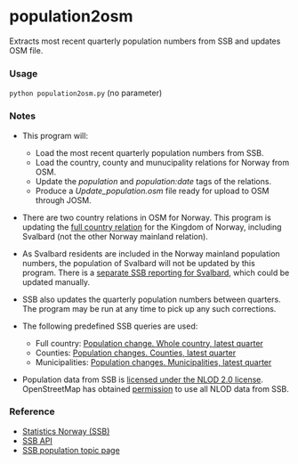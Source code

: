 # population2osm
Extracts most recent quarterly population numbers from SSB and updates OSM file.

### Usage

<code>python population2osm.py</code> (no parameter)


### Notes

* This program will:
  * Load the most recent quarterly population numbers from SSB.
  * Load the country, county and munucipality relations for Norway from OSM.
  * Update the _population_ and _population:date_ tags of the relations.
  * Produce a _Update_population.osm_ file ready for upload to OSM through JOSM.
  
* There are two country relations in OSM for Norway. This program is updating the [full country relation](https://www.openstreetmap.org/relation/2978650) for the Kingdom of Norway, including Svalbard (not the other Norway mainland relation).

* As Svalbard residents are included in the Norway mainland population numbers, the population of Svalbard will  not be updated by this program. There is a [separate SSB reporting for Svalbard](https://www.ssb.no/en/befolkning/statistikker/befsvalbard/halvaar), which could be updated manually.

* SSB also updates the quarterly population numbers between quarters. The program may be run at any time to pick up any such corrections.

* The following predefined SSB queries are used:
  * Full country: [Population change. Whole country, latest quarter](https://data.ssb.no/api/v0/dataset/1104?lang=en)
  * Counties: [Population changes. Counties, latest quarter](https://data.ssb.no/api/v0/dataset/1102?lang=en)
  * Municipalities: [Population changes. Municipalities, latest quarter](https://data.ssb.no/api/v0/dataset/1108?lang=en)

* Population data from SSB is [licensed under the NLOD 2.0 license](https://www.ssb.no/en/informasjon/copyright). OpenStreetMap has obtained [permission](https://lists.nuug.no/pipermail/kart/2018-January/006345.html) to use all NLOD data from SSB.


### Reference

* [Statistics Norway (SSB)](https://www.ssb.no/en)
* [SSB API](https://www.ssb.no/en/omssb/tjenester-og-verktoy/api)
* [SSB population topic page](https://www.ssb.no/en/befolkning)
